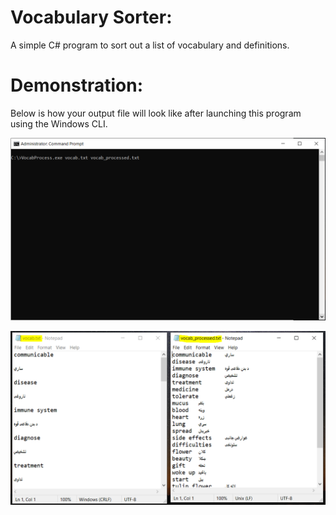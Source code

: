 # Vocabulary Sorter:
A simple C# program to sort out a list of vocabulary and definitions.

# Demonstration:
Below is how your output file will look like after launching this program using the Windows CLI.

![Launching](launching.PNG "Launching the program:")

![Output](input_output.PNG "Input file is on the left and output file is on the right:")
